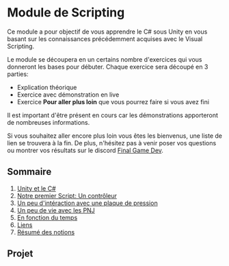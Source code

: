 # Module de Scripting

Ce module a pour objectif de vous apprendre le C# sous Unity en vous basant 
sur les connaissances précédemment acquises avec le Visual Scripting.

Le module se découpera en un certains nombre d'exercices qui vous donneront les
bases pour débuter. Chaque exercice sera découpé en 3 parties:
- Explication théorique
- Exercice avec démonstration en live
- Exercice **Pour aller plus loin** que vous pourrez faire si vous avez fini

Il est important d'être présent en cours car les démonstrations apporteront 
de nombreuses informations.

Si vous souhaitez aller encore plus loin vous êtes les bienvenus, une liste 
de lien se trouvera à la fin.
De plus, n'hésitez pas à venir poser vos questions ou montrer vos résultats 
sur le discord [Final Game Dev](https://discord.gg/Aq4fPB78B7).

## Sommaire
1. [Unity et le C#](Unity_csharp.md)
2. [Notre premier Script: Un contrôleur](FirstScript_Controler.md)
3. [Un peu d'intéraction avec une plaque de pression](PressurePlate.md)
4. [Un peu de vie avec les PNJ](PNJ.md)
5. [En fonction du temps](Bonus.md)
6. [Liens](Links.md)
7. [Résumé des notions](Cheatsheat.md)

## Projet